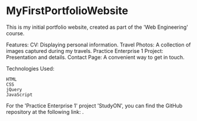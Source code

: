 # MyFirstPortfolioWebsite
This is my initial portfolio website, created as part of the 'Web Engineering' course. 

Features:
    CV: Displaying personal information.
    Travel Photos: A collection of images captured during my travels.
    Practice Enterprise 1 Project: Presentation and details.
    Contact Page: A convenient way to get in touch.

Technologies Used:

    HTML
    CSS
    jQuery
    JavaScript

For the 'Practice Enterprise 1' project 'StudyON', you can find the GitHub repository at the following link: <Sample Link>.
